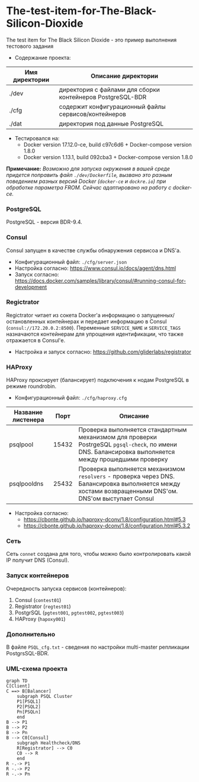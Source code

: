 # The-test-item-for-The-Black-Silicon-Dioxide
The test item for The Black Silicon Dioxide - это пример выполнения тестового задания

* Cодержание проекта: 

|Имя директории|Описание директории|
|---|---|
|./dev|директория с файлами для сборки контейнеров PostgreSQL-BDR|
|./cfg|содержит конфигурационный файлы сервисов/контейнеров|
|./dat|директория под данные PostgreSQL|

* Тестировался на:
	* Docker version 17.12.0-ce, build c97c6d6 + Docker-compose version 1.8.0
	* Docker version 1.13.1, build 092cba3 + Docker-compose version 1.8.0

**Примечание:** *Возможно для запуска окружения в вашей среде придется поправить файл `./dev/Dockerfile`, вызвано это разным поведением разных версий Docker (`docker-ce` и `dockre.io`) при обработке параметра FROM.
Сейчас адаптировано на работу с docker-ce.*
    

### PostgreSQL 
PostgreSQL - версия BDR-9.4.

### Consul
Consul запущен в качестве службы обнаружения сервисоа и DNS'а.
* Конфигурационный файл: `./cfg/server.json`
* Настройка согласно: https://www.consul.io/docs/agent/dns.html
* Запуск согласно: https://docs.docker.com/samples/library/consul/#running-consul-for-development

### Regictrator 
Regictrator читает из сокета Docker'а информацию о запущенных/остановленных контейнерах и передает информацию в Consul (`consul://172.20.0.2:8500`).
Переменные `SERVICE_NAME` и `SERVICE_TAGS` назначаются контейнерам для упрощения идентификации, что также отражается в Consul'е.
* Настройка и запуск согласно: https://github.com/gliderlabs/registrator
    
### HAProxy 
HAProxy прокcирует (балансирует) подключения к нодам PostgreSQL в режиме roundrobin.
* Конфигурационный файл: `./cfg/haproxy.cfg`

|Название листенера|Порт|Описание|
|--|--|--|
|psqlpool|15432|Проверка выполняется стандартным механизмом для проверки PostrgeSQL `pgsql-check`, по имени DNS. Балансировка выполняется между прошедшими проверку|
|psqlpooldns|25432|Проверка выполняется механизмом `resolvers` - проверка через DNS. Балансировка выполняется между хостами возвращенными DNS'ом. DNS'ом выступает Consul|
* Настройка согласно:
	* https://cbonte.github.io/haproxy-dconv/1.8/configuration.html#5.3
	* https://cbonte.github.io/haproxy-dconv/1.8/configuration.html#5.3.2

### Сеть
Сеть `connet` создана для того, чтобы можно было контролировать какой IP получит DNS (Consul).

### Запуск контейнеров
Очередность запуска сервисов (контейнеров):
1. Consul (`contest01`)
2.  Registrator (`regtest01`)
3. PostgrSQL (`pgtest001`, `pgtest002`, `pgtest003`)
4. HAProxy (`hapoxy001`)

### Дополнительно
В файле `PSQL_cfg.txt` - сведения по настройки multi-master репликации PostgrsSQL-BDR.

### UML-схема проекта
```mermaid
graph TD
C[Client]
C ==> B[Balancer] 
    subgraph PSQL Cluster
    P1[PSQL1]
    P2[PSQL2]
    Pn[PSQLn]
    end
B --> P1
B --> P2
B --> Pn
B --> C0[Consul]
    subgraph Healthcheck/DNS
    R[Registrator] --> C0
    C0 --> R
    end
R -.-> P1
R -.-> P2
R -.-> Pn
```
